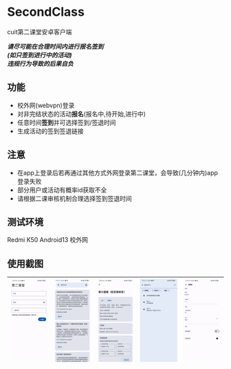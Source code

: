 # SecondClass
cuit第二课堂安卓客户端  

***请尽可能在合理时间内进行报名签到***   
***(如只签到进行中的活动)***  
***违规行为导致的后果自负***

## 功能
- 校外网(webvpn)登录
- 对非完结状态的活动**报名**(报名中,待开始,进行中)  
- 任意时间**签到**并可选择签到/签退时间  
- 生成活动的签到签退链接

## 注意
- 在app上登录后若再通过其他方式外网登录第二课堂，会导致(几分钟内)app登录失败  
- 部分用户或活动有概率id获取不全  
- 请根据二课审核机制合理选择签到签退时间  

## 测试环境
Redmi K50 Android13 校外网

## 使用截图
| ![image](ScreenShots/login.jpg) | ![image](ScreenShots/page.jpg)  | ![image](ScreenShots/info.jpg)  | ![image](ScreenShots/search.jpg) | ![image](ScreenShots/user.jpg) |
|---------------------------------|---------------------------------|---------------------------------|----------------------------------|--------------------------------|
